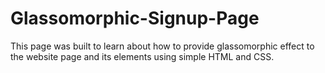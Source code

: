 # Glassomorphic-Signup-Page
This page was built to learn about how to provide glassomorphic effect to the website page and its elements using simple HTML and CSS.

